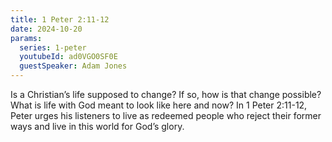 ```yaml
---
title: 1 Peter 2:11-12
date: 2024-10-20
params:
  series: 1-peter
  youtubeId: ad0VGO0SF0E
  guestSpeaker: Adam Jones
---
```


Is a Christian’s life supposed to change? If so, how is that change possible? What is life with God meant to look like here and now? In 1 Peter 2:11-12, Peter urges his listeners to live as redeemed people who reject their former ways and live in this world for God’s glory.
